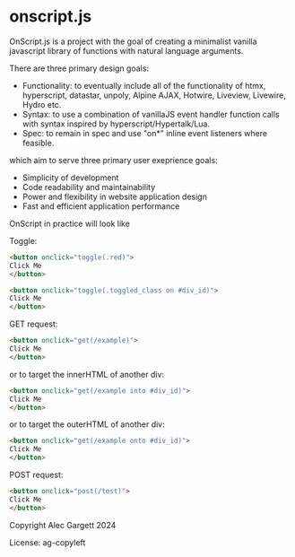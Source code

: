 # onscript.js

OnScript.js is a project with the goal of creating a minimalist vanilla javascript library of functions with natural language arguments.

There are three primary design goals:

* Functionality: to eventually include all of the functionality of htmx, hyperscript, datastar, unpoly, Alpine AJAX, Hotwire, Liveview, Livewire, Hydro etc.
* Syntax: to use a combination of vanillaJS event handler function calls with syntax inspired by hyperscript/Hypertalk/Lua.
* Spec: to remain in spec and use "on*" inline event listeners where feasible.

which aim to serve three primary user exeprience goals:

* Simplicity of development
* Code readability and maintainability
* Power and flexibility in website application design
* Fast and efficient application performance

OnScript in practice will look like

Toggle:

```html
<button onclick="toggle(.red)">
Click Me
</button>
```

```html
<button onclick="toggle(.toggled_class on #div_id)">
Click Me
</button>
```

GET request:

```html
<button onclick="get(/example)">
Click Me
</button>
```

or to target the innerHTML of another div:

```html
<button onclick="get(/example into #div_id)">
Click Me
</button>
```

or to target the outerHTML of another div:

```html
<button onclick="get(/example onto #div_id)">
Click Me
</button>
```

POST request:

```html
<button onclick="post(/test)">
Click Me
</button>
```

Copyright Alec Gargett 2024

License: ag-copyleft
